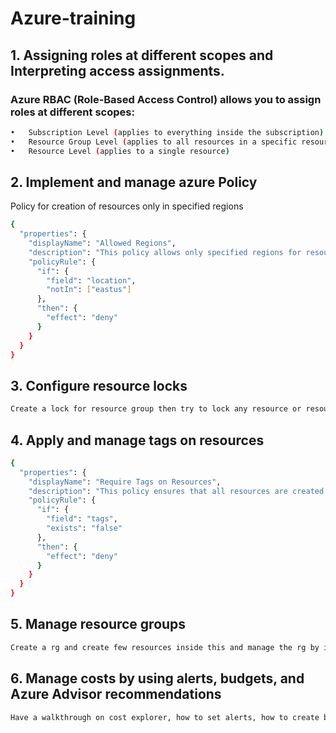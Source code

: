 # Azure-training

## 1.	Assigning roles at different scopes and Interpreting access assignments.

### Azure RBAC (Role-Based Access Control) allows you to assign roles at different scopes: 
```bash
•	Subscription Level (applies to everything inside the subscription)
•	Resource Group Level (applies to all resources in a specific resource group)
•	Resource Level (applies to a single resource)
```
## 2. Implement and manage azure Policy

Policy for creation of resources only in specified regions

```bash
{
  "properties": {
    "displayName": "Allowed Regions",
    "description": "This policy allows only specified regions for resources.",
    "policyRule": {
      "if": {
        "field": "location",
        "notIn": ["eastus"]
      },
      "then": {
        "effect": "deny"
      }
    }
  }
}
```
## 3. Configure resource locks
```bash
Create a lock for resource group then try to lock any resource or resource group.
```

## 4. Apply and manage tags on resources


```bash
{
  "properties": {
    "displayName": "Require Tags on Resources",
    "description": "This policy ensures that all resources are created with tags.",
    "policyRule": {
      "if": {
        "field": "tags",
        "exists": "false"
      },
      "then": {
        "effect": "deny"
      }
    }
  }
}
```
## 5. Manage resource groups

```bash
Create a rg and create few resources inside this and manage the rg by implementing locks, tags to rg, rg locking, Migrating resources from one RG to other.
```

## 6. Manage costs by using alerts, budgets, and Azure Advisor recommendations
```bash
Have a walkthrough on cost explorer, how to set alerts, how to create budget alerts?
```
